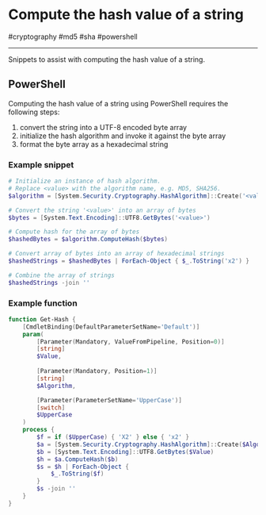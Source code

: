 # Compute the hash value of a string

#cryptography #md5 #sha #powershell 

-----

Snippets to assist with computing the hash value of a string.

## PowerShell

Computing the hash value of a string using PowerShell requires the following steps:

1. convert the string into a UTF-8 encoded byte array
1. initialize the hash algorithm and invoke it against the byte array
1. format the byte array as a hexadecimal string

### Example snippet

```powershell
# Initialize an instance of hash algorithm. 
# Replace <value> with the algorithm name, e.g. MD5, SHA256.
$algorithm = [System.Security.Cryptography.HashAlgorithm]::Create('<value>')

# Convert the string '<value>' into an array of bytes
$bytes = [System.Text.Encoding]::UTF8.GetBytes('<value>')

# Compute hash for the array of bytes
$hashedBytes = $algorithm.ComputeHash($bytes)

# Convert array of bytes into an array of hexadecimal strings
$hashedStrings = $hashedBytes | ForEach-Object { $_.ToString('x2') }

# Combine the array of strings
$hashedStrings -join ''
```

### Example function 

```powershell
function Get-Hash {
	[CmdletBinding(DefaultParameterSetName='Default')]    
	param(
		[Parameter(Mandatory, ValueFromPipeline, Position=0)]
		[string]
		$Value,
		
		[Parameter(Mandatory, Position=1)]
		[string]
		$Algorithm,

		[Parameter(ParameterSetName='UpperCase')]
		[switch]
		$UpperCase
	)
	process {
		$f = if ($UpperCase) { 'X2' } else { 'x2' }				
		$a = [System.Security.Cryptography.HashAlgorithm]::Create($Algorithm) 
		$b = [System.Text.Encoding]::UTF8.GetBytes($Value)
		$h = $a.ComputeHash($b)
		$s = $h | ForEach-Object { 
			$_.ToString($f)
		}
		$s -join ''
	}
}
```
